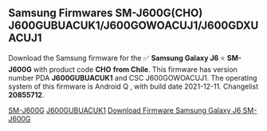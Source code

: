 <h2>Samsung Firmwares SM-J600G(CHO) J600GUBUACUK1/J600GOWOACUJ1/J600GDXUACUJ1</h2>
Download the Samsung firmware for the ✅ <strong>Samsung Galaxy J6 </strong> ⭐ <strong>SM-J600G</strong> with product code <strong>CHO</strong> <strong> from Chile</strong>. This firmware has version number PDA <strong>J600GUBUACUK1</strong> and CSC J600GOWOACUJ1. The operating system of this firmware is Android Q , with build date 2021-12-11. Changelist <strong>20855712</strong>.


[SM-J600G](https://samfirm.shop/samsung/model/SM-J600G)
[J600GUBUACUK1](https://samfirm.shop/samsung/pda/J600GUBUACUK1)
[Download Firmware Samsung Galaxy J6 SM-J600G](https://samfirm.shop/samsung/firmware/481761)
